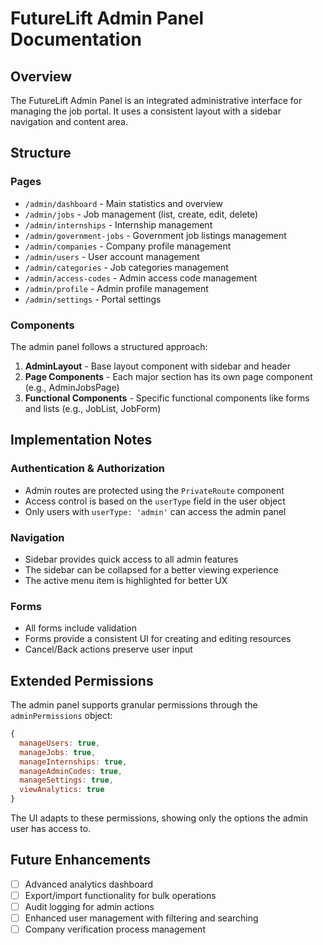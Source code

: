 # FutureLift Admin Panel Documentation

## Overview

The FutureLift Admin Panel is an integrated administrative interface for managing the job portal. It uses a consistent layout with a sidebar navigation and content area.

## Structure

### Pages
- `/admin/dashboard` - Main statistics and overview
- `/admin/jobs` - Job management (list, create, edit, delete)
- `/admin/internships` - Internship management
- `/admin/government-jobs` - Government job listings management
- `/admin/companies` - Company profile management
- `/admin/users` - User account management
- `/admin/categories` - Job categories management
- `/admin/access-codes` - Admin access code management
- `/admin/profile` - Admin profile management
- `/admin/settings` - Portal settings

### Components
The admin panel follows a structured approach:

1. **AdminLayout** - Base layout component with sidebar and header
2. **Page Components** - Each major section has its own page component (e.g., AdminJobsPage)
3. **Functional Components** - Specific functional components like forms and lists (e.g., JobList, JobForm)

## Implementation Notes

### Authentication & Authorization
- Admin routes are protected using the `PrivateRoute` component
- Access control is based on the `userType` field in the user object
- Only users with `userType: 'admin'` can access the admin panel

### Navigation
- Sidebar provides quick access to all admin features
- The sidebar can be collapsed for a better viewing experience
- The active menu item is highlighted for better UX

### Forms
- All forms include validation
- Forms provide a consistent UI for creating and editing resources
- Cancel/Back actions preserve user input

## Extended Permissions

The admin panel supports granular permissions through the `adminPermissions` object:

```js
{
  manageUsers: true,
  manageJobs: true,
  manageInternships: true,
  manageAdminCodes: true,
  manageSettings: true,
  viewAnalytics: true
}
```

The UI adapts to these permissions, showing only the options the admin user has access to.

## Future Enhancements

- [ ] Advanced analytics dashboard
- [ ] Export/import functionality for bulk operations
- [ ] Audit logging for admin actions
- [ ] Enhanced user management with filtering and searching
- [ ] Company verification process management 